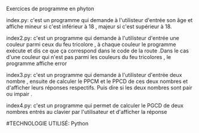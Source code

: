 Exercices de programme en phyton


index.py: c'est un programme qui demande à l'utilisteur d'entrée son âge et affiche mineur si c'est inférieur à 18 , majeur si c'est supérieur à 18.


index2.py: c'est un programme qui demande à l'utilisteur d'entrée une couleur parmi ceux du feu tricolore , à chaque couleur le programme exécute et dis ce que ça correspond dans le code de la route .Dans le cas d'une couleur qui n'est pas parmi les couleurs du feu tricolores , le programme affiche error


index3.py: c'est un programme qui demande à l'utilisteur d'entrée deux nombre , ensuite de calculer le PPCM et le PPCD de ces deux nombres et d'afficher leurs réponses respectifs. Puis dire si les deux nombres sont pair ou impair .


index4.py: c'est un programme qui permet de calculer le PGCD de deux nombres entrés au clavier par l'utilisateur et d'afficher la réponse


#TECHNOLOGIE UTILISÉ:
Python
